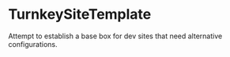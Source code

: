 # TurnkeySiteTemplate
Attempt to establish a base box for dev sites that need alternative configurations.

